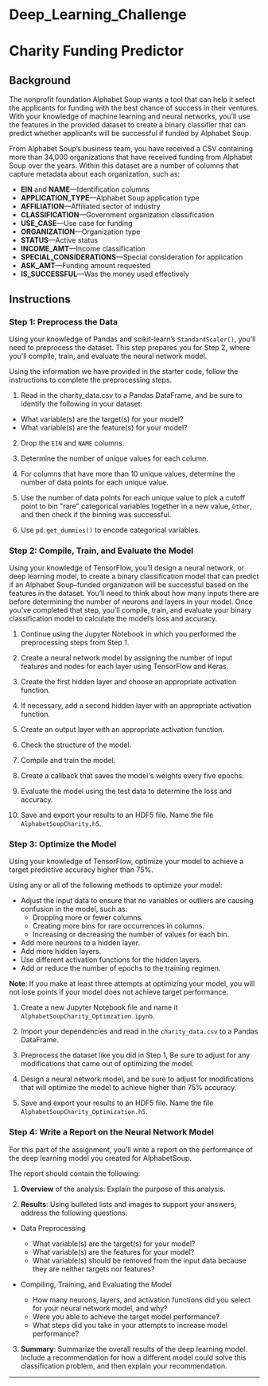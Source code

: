 # Deep_Learning_Challenge
# Charity Funding Predictor

## Background

The nonprofit foundation Alphabet Soup wants a tool that can help it select the applicants for funding with the best chance of success in their ventures. With your knowledge of machine learning and neural networks, you’ll use the features in the provided dataset to create a binary classifier that can predict whether applicants will be successful if funded by Alphabet Soup.

From Alphabet Soup’s business team, you have received a CSV containing more than 34,000 organizations that have received funding from Alphabet Soup over the years. Within this dataset are a number of columns that capture metadata about each organization, such as:

* **EIN** and **NAME**—Identification columns
* **APPLICATION_TYPE**—Alphabet Soup application type
* **AFFILIATION**—Affiliated sector of industry
* **CLASSIFICATION**—Government organization classification
* **USE_CASE**—Use case for funding
* **ORGANIZATION**—Organization type
* **STATUS**—Active status
* **INCOME_AMT**—Income classification
* **SPECIAL_CONSIDERATIONS**—Special consideration for application
* **ASK_AMT**—Funding amount requested
* **IS_SUCCESSFUL**—Was the money used effectively

## Instructions

### Step 1: Preprocess the Data

Using your knowledge of Pandas and scikit-learn’s `StandardScaler()`, you’ll need to preprocess the dataset. This step prepares you for Step 2, where you'll compile, train, and evaluate the neural network model.

Using the information we have provided in the starter code, follow the instructions to complete the preprocessing steps.

1. Read in the charity_data.csv to a Pandas DataFrame, and be sure to identify the following in your dataset:
  * What variable(s) are the target(s) for your model?
  * What variable(s) are the feature(s) for your model?

2. Drop the `EIN` and `NAME` columns.

3. Determine the number of unique values for each column.

4. For columns that have more than 10 unique values, determine the number of data points for each unique value.

5. Use the number of data points for each unique value to pick a cutoff point to bin "rare" categorical variables together in a new value, `Other`, and then check if the binning was successful.

6. Use `pd.get_dummies()` to encode categorical variables.

### Step 2: Compile, Train, and Evaluate the Model

Using your knowledge of TensorFlow, you’ll design a neural network, or deep learning model, to create a binary classification model that can predict if an Alphabet Soup–funded organization will be successful based on the features in the dataset. You’ll need to think about how many inputs there are before determining the number of neurons and layers in your model. Once you’ve completed that step, you’ll compile, train, and evaluate your binary classification model to calculate the model’s loss and accuracy.

1. Continue using the Jupyter Notebook in which you performed the preprocessing steps from Step 1.

2. Create a neural network model by assigning the number of input features and nodes for each layer using TensorFlow and Keras.

3. Create the first hidden layer and choose an appropriate activation function.

4. If necessary, add a second hidden layer with an appropriate activation function.

5. Create an output layer with an appropriate activation function.

6. Check the structure of the model.

7. Compile and train the model.

8. Create a callback that saves the model's weights every five epochs.

9. Evaluate the model using the test data to determine the loss and accuracy.

10. Save and export your results to an HDF5 file. Name the file `AlphabetSoupCharity.h5`.

### Step 3: Optimize the Model

Using your knowledge of TensorFlow, optimize your model to achieve a target predictive accuracy higher than 75%.

Using any or all of the following methods to optimize your model:

* Adjust the input data to ensure that no variables or outliers are causing confusion in the model, such as:
  * Dropping more or fewer columns.
  * Creating more bins for rare occurrences in columns.
  * Increasing or decreasing the number of values for each bin.
* Add more neurons to a hidden layer.
* Add more hidden layers.
* Use different activation functions for the hidden layers.
* Add or reduce the number of epochs to the training regimen.

**Note**: If you make at least three attempts at optimizing your model, you will not lose points if your model does not achieve target performance.

1. Create a new Jupyter Notebook file and name it `AlphabetSoupCharity_Optimzation.ipynb`.

2. Import your dependencies and read in the `charity_data.csv` to a Pandas DataFrame.

3. Preprocess the dataset like you did in Step 1, Be sure to adjust for any modifications that came out of optimizing the model.

4. Design a neural network model, and be sure to adjust for modifications that will optimize the model to achieve higher than 75% accuracy.

5. Save and export your results to an HDF5 file. Name the file `AlphabetSoupCharity_Optimization.h5`.

### Step 4: Write a Report on the Neural Network Model

For this part of the assignment, you’ll write a report on the performance of the deep learning model you created for AlphabetSoup.

The report should contain the following:

1. **Overview** of the analysis: Explain the purpose of this analysis.

2. **Results**: Using bulleted lists and images to support your answers, address the following questions.

  * Data Preprocessing
    * What variable(s) are the target(s) for your model?
    * What variable(s) are the features for your model?
    * What variable(s) should be removed from the input data because they are neither targets nor features?
  
* Compiling, Training, and Evaluating the Model
    * How many neurons, layers, and activation functions did you select for your neural network model, and why?
    * Were you able to achieve the target model performance?
    * What steps did you take in your attempts to increase model performance?

3. **Summary**: Summarize the overall results of the deep learning model. Include a recommendation for how a different model could solve this classification problem, and then explain your recommendation.

- - -

